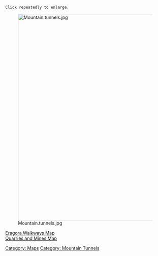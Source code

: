 `Click repeatedly to enlarge.`

<figure>
<img src="Mountain.tunnels.jpg" title="Mountain.tunnels.jpg" width="650"
alt="Mountain.tunnels.jpg" />
<figcaption aria-hidden="true">Mountain.tunnels.jpg</figcaption>
</figure>

[Eragora Walkways Map](Eragora_Walkways_Map "wikilink")  
[Quarries and Mines Map](Quarries_and_Mines_Map "wikilink")  

[Category: Maps](Category:_Maps "wikilink") [Category: Mountain
Tunnels](Category:_Mountain_Tunnels "wikilink")
